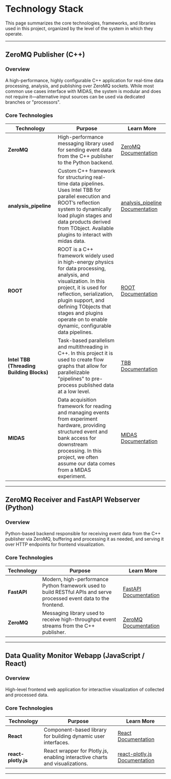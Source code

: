 # Technology Stack

This page summarizes the core technologies, frameworks, and libraries used in this project, organized by the level of the system in which they operate.

---

## ZeroMQ Publisher (C++)

### Overview

A high-performance, highly configurable C++ application for real-time data processing, analysis, and publishing over ZeroMQ sockets. While most common use cases interface with MIDAS, the system is modular and does not require it—alternative input sources can be used via dedicated branches or "processors".

### Core Technologies

| Technology | Purpose | Learn More |
|------------|---------|------------|
| **ZeroMQ** | High-performance messaging library used for sending event data from the C++ publisher to the Python backend. | [ZeroMQ Documentation](https://zeromq.org/) |
| **analysis_pipeline** | Custom C++ framework for structuring real-time data pipelines. Uses Intel TBB for parallel execution and ROOT’s reflection system to dynamically load plugin stages and data products derived from TObject. Available plugins to interact with midas data. | [analysis_pipeline Documentation](https://github.com/jaca230/analysis_pipeline) |
| **ROOT** | ROOT is a C++ framework widely used in high-energy physics for data processing, analysis, and visualization. In this project, it is used for reflection, serialization, plugin support, and defining TObjects that stages and plugins operate on to enable dynamic, configurable data pipelines. | [ROOT Documentation](https://root.cern/) |
| **Intel TBB (Threading Building Blocks)** | Task-based parallelism and multithreading in C++. In this project it is used to create flow graphs that allow for parallelizable "pipelines" to pre-process published data at a low level. | [TBB Documentation](https://www.threadingbuildingblocks.org/) |
| **MIDAS**  | Data acquisition framework for reading and managing events from experiment hardware, providing structured event and bank access for downstream processing. In this project, we often assume our data comes from a MIDAS experiment. | [MIDAS Documentation](https://midas.triumf.ca/) |

---

## ZeroMQ Receiver and FastAPI Webserver (Python)

### Overview

Python-based backend responsible for receiving event data from the C++ publisher via ZeroMQ, buffering and processing it as needed, and serving it over HTTP endpoints for frontend visualization.

### Core Technologies

| Technology  | Purpose                                                                                                              | Learn More                                             |
| ----------- | -------------------------------------------------------------------------------------------------------------------- | ------------------------------------------------------ |
| **FastAPI** | Modern, high-performance Python framework used to build RESTful APIs and serve processed event data to the frontend. | [FastAPI Documentation](https://fastapi.tiangolo.com/) |
| **ZeroMQ**  | Messaging library used to receive high-throughput event streams from the C++ publisher.                              | [ZeroMQ Documentation](https://zeromq.org/)            |


---

## Data Quality Monitor Webapp (JavaScript / React)

### Overview

High-level frontend web application for interactive visualization of collected and processed data.

### Core Technologies

| Technology | Purpose | Learn More |
|------------|---------|------------|
| **React** | Component-based library for building dynamic user interfaces. | [React Documentation](https://reactjs.org/) |
| **react-plotly.js** | React wrapper for Plotly.js, enabling interactive charts and visualizations. | [react-plotly.js Documentation](https://github.com/plotly/react-plotly.js) |

---
